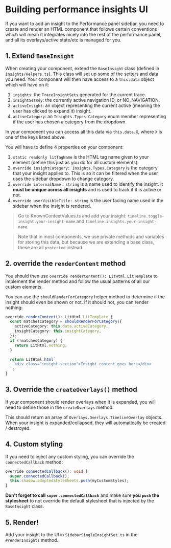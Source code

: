 # Building performance insights UI

If you want to add an insight to the Performance panel sidebar, you need to create and render an HTML component that follows certain conventions which will mean it integrates nicely into the rest of the performance panel, and all its overlays/active state/etc is managed for you.

## 1. Extend `BaseInsight`

When creating your component, extend the `BaseInsight` class (defined in `insights/Helpers.ts`). This class will set up some of the setters and data you need. Your component will then have access to a `this.data` object which will have on it:

1. `insights`: the `TraceInsightSets` generated for the current trace.
2. `insightSetKey`: the currently active navigation ID, or NO_NAVIGATION.
3. `activeInsight`: an object representing the current active (meaning the user has clicked to expand it) insight.
4. `activeCategory`: an `Insights.Types.Category` enum member representing if the user has chosen a category from the dropdown.

In your component you can access all this data via `this.data.X`, where `X` is one of the keys listed above.

You will have to define 4 properties on your component:

1. `static readonly litTagName` is the HTML tag name given to your element (define this just as you do for all custom elements).
2. `override insightCategory: Insights.Types.Category` is the category that your insight applies to. This is so it can be filtered when the user uses the sidebar dropdown to change category.
3. `override internalName: string` is a name used to identify the insight. It **must be unique across all insights** and is used to track if it is active or not.
4. `override userVisibleTitle: string` is the user facing name used in the sidebar when the insight is rendered.

> Go to KnownContextValues.ts and add your insight: `timeline.toggle-insight.your-insight-name` and `timeline.insights.your-insight-name`.

> Note that in most components, we use private methods and variables for storing this data, but because we are extending a base class, these are all `protected` instead.

## 2. override the `renderContent` method

You should then use `override renderContent(): LitHtml.LitTemplate` to implement the render method and follow the usual patterns of all our custom elements.

You can use the `shouldRenderForCategory` helper method to determine if the insight should even be shown or not. If it should not, you can render nothing:

```ts
override renderContent(): LitHtml.LitTemplate {
  const matchesCategory = shouldRenderForCategory({
    activeCategory: this.data.activeCategory,
    insightCategory: this.insightCategory,
  });
  if (!matchesCategory) {
    return LitHtml.nothing;
  }

  return LitHtml.html`
    <div class="insight-section">Insight content goes here</div>
  `;
}
```

## 3. Override the `createOverlays()` method

If your component should render overlays when it is expanded, you will need to define those in the `createOverlays` method.

This should return an array of `Overlays.Overlays.TimelineOverlay` objects. When your insight is expanded/collapsed, they will automatically be created / destroyed.

## 4. Custom styling

If you need to inject any custom styling, you can override the `connectedCallback` method:

```ts
override connectedCallback(): void {
  super.connectedCallback();
  this.shadow.adoptedStyleSheets.push(myCustomStyles);
}
```

**Don't forget to call `super.connectedCallback`** and make sure **you `push` the stylesheet** to not override the default stylesheet that is injected by the `BaseInsight` class.

## 5. Render!

Add your insight to the UI in `SidebarSingleInsightSet.ts` in the `#renderInsights` method.

